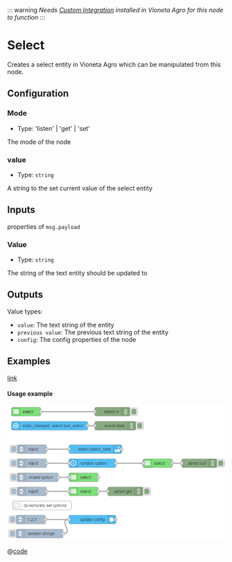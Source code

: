 ::: warning
_Needs [Custom Integration](https://github.com/Vioneta/hass-node-red) installed
in Vioneta Agro for this node to function_
:::

# Select

Creates a select entity in Vioneta Agro which can be manipulated from this node.

## Configuration

### Mode <Badge text="required"/>

- Type: 'listen' | 'get' | 'set'

The mode of the node

### value <Badge text="required"/>

- Type: `string`

A string to the set current value of the select entity

## Inputs

properties of `msg.payload`

### Value

- Type: `string`

The string of the text entity should be updated to

## Outputs

Value types:

- `value`: The text string of the entity
- `previous value`: The previous text string of the entity
- `config`: The config properties of the node

## Examples

<InfoPanelOnly>

[link](https://vioneta.github.io/node-red-contrib-vioneta-agro-websocket/node/select.html#examples)

</InfoPanelOnly>

<DocsOnly>

#### Usage example

![screenshot](./images/select_01.png)

@[code](@examples/node/select/select_usage.json)

</DocsOnly>

